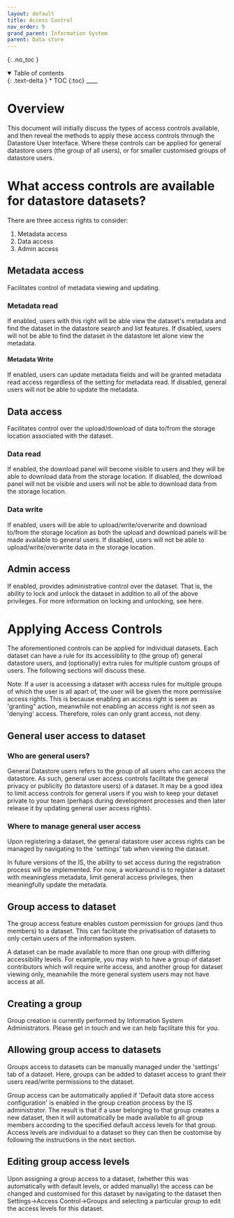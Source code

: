 ```yaml
---
layout: default
title: Access Control
nav_order: 9
grand_parent: Information System
parent: Data store
---
```


{: .no_toc }

<details  open markdown="block">
  <summary>
    Table of contents
  </summary>
{: .text-delta }
* TOC
{:toc}
____
</details>

# Overview

This document will initially discuss the types of access controls available, and then reveal the methods to apply these access controls through the Datastore User Interface. Where these controls can be applied for general datastore users (the group of all users), or for smaller customised groups of datastore users.

# What access controls are available for datastore datasets?
 
There are three access rights to consider: 

1. Metadata access
2. Data access
3. Admin access


## Metadata access

Facilitates control of metadata viewing and updating.

### Metadata read

If enabled, users with this right will be able view the dataset's metadata and find the dataset in the datastore search and list features. 
If disabled, users will not be able to find the dataset in the datastore let alone view the metadata.


#### Metadata Write

If enabled, users can update metadata fields and will be granted metadata read access regardless of the setting for metadata read.
If disabled, general users will not be able to update the metadata.

## Data access

Facilitates control over the upload/download of data to/from the storage location associated with the dataset.

### Data read

If enabled, the download panel will become visible to users and they will be able to download data from the storage location. 
If disabled, the download panel will not be visible and users will not be able to download data from the storage location.

### Data write

If enabled, users will be able to upload/write/overwrite and download to/from the storage location as both the upload and download panels will be made available to general users.
If disabled, users will not be able to upload/write/overwrite data in the storage location.

## Admin access

If enabled, provides administrative control over the dataset. That is, the ability to lock and unlock the dataset in addition to all of the above privileges. For more information on locking and unlocking, see here.

# Applying Access Controls

The aforementioned controls can be applied for individual datasets. Each dataset can have a rule for its accessibility to (the group of) general datastore users, and (optionally) extra rules for multiple custom groups of users. The following sections will discuss these. 

Note: If a user is accessing a dataset with access rules for multiple groups of which the user is all apart of, the user will be given the more permissive access rights. This is because enabling an access right is seen as 'granting" action, meanwhile not enabling an access right is *not* seen as 'denying' access. Therefore, roles can only grant access, not deny. 

## General user access to dataset

### Who are general users?

General Datastore users refers to the group of all users who can access the datastore. As such, general user access controls facilitate the general privacy or publicity (to datastore users) of a dataset. It may be a good idea to limit access controls for general users if you wish to keep your dataset private to your team (perhaps during development processes and then later release it by updating general user access rights).

### Where to manage general user access

Upon registering a dataset, the general datastore user access rights can be managed by navigating to the 'settings' tab when viewing the dataset.

In future versions of the IS, the ability to set access during the registration process will be implemented. For now, a workaround is to register a dataset with meaningless metadata, limit general access privileges, then meaningfully update the metadata.

## Group access to dataset

The group access feature enables custom permission for groups (and thus members) to a dataset. This can facilitate the privatisation of datasets to only certain users of the information system.

A dataset can be made available to more than one group with differing accessibility levels. For example, you may wish to have a group of dataset contributors which will require write access, and another group for dataset viewing only, meanwhile the more general system users may not have access at all. 


## Creating a group

Group creation is currently performed by Information System Administrators. Please get in touch and we can help facilitate this for you.


## Allowing group access to datasets

Groups access to datasets can be manually managed under the 'settings' tab of a dataset. Here, groups can be added to dataset access to grant their users read/write permissions to the dataset.

Group access can be automatically applied if 'Default data store access configuration' is enabled in the group creation process by the IS administrator. The result is that if a user belonging to that group creates a new dataset, then it will automatically be made available to all group members according to the specified default access levels for that group. Access levels are individual to a dataset so they can then be customise by following the instructions in the next section.


## Editing group access levels

Upon assigning a group access to a dataset, (whether this was automatically with default levels, or added manually) the access can be changed and customised for this dataset by navigating to the dataset then Settings->Access Control->Groups and selecting a particular group to edit the access levels for this dataset.
